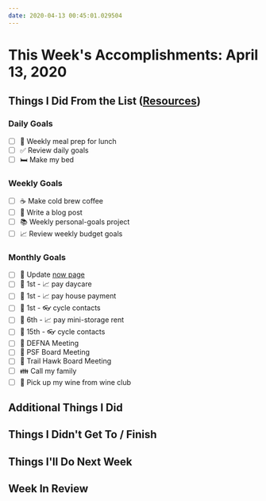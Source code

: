 ```yaml
---
date: 2020-04-13 00:45:01.029504
---
```


# This Week's Accomplishments: April 13, 2020

## Things I Did From the List ([Resources](resources.md))

### Daily Goals

- [ ] :stew: Weekly meal prep for lunch
- [ ] :white_check_mark: Review daily goals
- [ ] :bed: Make my bed

### Weekly Goals

- [ ] :coffee: Make cold brew coffee
- [ ] :pencil: Write a blog post
- [ ] :books: Weekly personal-goals project
- [ ] :chart_with_upwards_trend: Review weekly budget goals

### Monthly Goals

- [ ] :pencil: Update [now page](http://jefftriplett.com/now/)
- [ ] :calendar: 1st - :chart_with_upwards_trend: pay daycare
- [ ] :calendar: 1st - :chart_with_upwards_trend: pay house payment
- [ ] :calendar: 1st - :eyeglasses: cycle contacts
- [ ] :calendar: 6th - :chart_with_upwards_trend: pay mini-storage rent
- [ ] :calendar: 15th - :eyeglasses: cycle contacts
- [ ] :calendar: DEFNA Meeting
- [ ] :calendar: PSF Board Meeting
- [ ] :calendar: Trail Hawk Board Meeting
- [ ] :family: Call my family
- [ ] :wine_glass: Pick up my wine from wine club

## Additional Things I Did

## Things I Didn't Get To / Finish

## Things I'll Do Next Week

## Week In Review